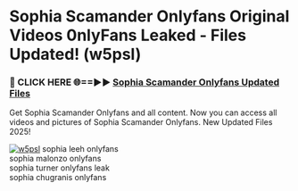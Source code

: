 # Sophia Scamander Onlyfans Original Videos 0nlyFans Leaked - Files Updated! (w5psl)

<h3>🔴 CLICK HERE 🌐==►► <a href="https://tinyurl.com/x26r9saj" rel="nofollow">Sophia Scamander Onlyfans Updated Files</a></h3>

Get Sophia Scamander Onlyfans and all content. Now you can access all videos and pictures of Sophia Scamander Onlyfans. New Updated Files 2025!

[![w5psl](https://i.imgur.com/LkgZPqh.gif)](https://tinyurl.com/x26r9saj)
sophia leeh onlyfans<br>
sophia malonzo onlyfans<br>
sophia turner onlyfans leak<br>
sophia chugranis onlyfans